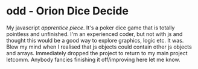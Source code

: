 # odd - Orion Dice Decide
My javascript *apprentice piece*.
It's a poker dice game that is totally pointless and unfinished.
I'm an experienced coder, but not with js and thought this would be a good way to explore graphics, logic etc.
It was.
Blew my mind when I realised that js objects could contain other js objects and arrays.
Immediately dropped the project to return to my main project letcomm.
Anybody fancies finishing it off/improving here let me know.
